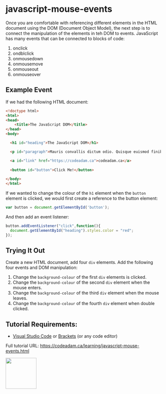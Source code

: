 # javascript-mouse-events

Once you are comfortable with referencing different elements in the HTML document using the DOM (Document Object Model), the next step is to connect the manipulation of the elements in teh DOM to events. JavaScript has many events that can be connected to blocks of code:

1. onclick
2. ondblclick
3. onmousedown
4. onmousemove
5. onmouseout
6. onmouseover

## Example Event

If we had the following HTML document:

```html
<!doctype html>
<html>
<head>
    <title>The JavaScript DOM</title>
</head>
<body>

  <h1 id="heading">The JavaScript DOM</h1>

  <p id="paragraph">Mauris convallis dictum odio. Quisque euismod finibus.</p>

  <a id="link" href="https://codeadam.ca">codeadam.ca</a>
  
  <button id="button">Click Me!</button>
    
</body>
</html>
```

If we wanted to change the colour of the `h1` element when the `button` element is clicked, we would first create a reference to the button element:

```javascript
var button = document.getElementById('button');
```

And then add an event listener:

```javascript
button.addEventListener("click",function(){
  document.getElementById("heading").styles.color = "red";
});
```

## Trying It Out

Create a new HTML document, add four `div` elements. Add the following four events and DOM manipulation:

1. Change the `background-colour` of the first `div` elements is clicked.
2. Change the `background-colour` of the second `div` element when the mouse enters.
3. Change the `background-colour` of the third `div` element when the mouse leaves.
4. Change the `background-colour` of the fourth `div` element when double clicked.

## Tutorial Requirements:

* [Visual Studio Code](https://code.visualstudio.com/) or [Brackets](http://brackets.io/) (or any code editor)

Full tutorial URL: https://codeadam.ca/learning/javascript-mouse-events.html

<a href="https://codeadam.ca">
<img src="https://codeadam.ca/images/code-block.png" width="100">
</a>
